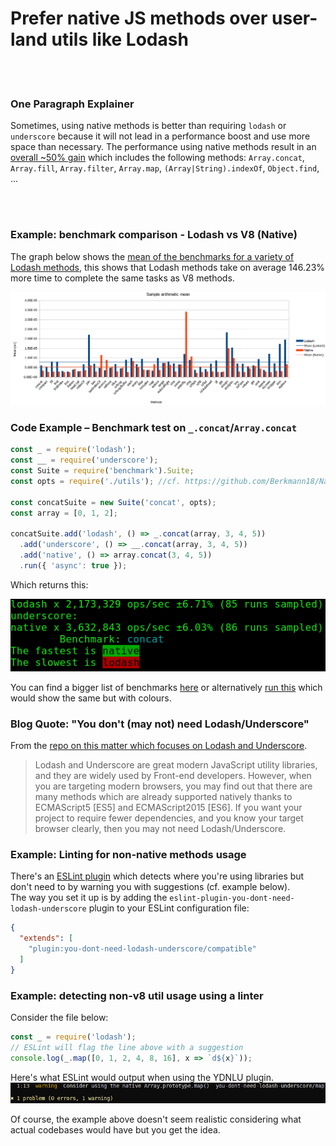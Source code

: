 # Prefer native JS methods over user-land utils like Lodash


<br/><br/>

### One Paragraph Explainer

Sometimes, using native methods is better than requiring `lodash` or `underscore` because it will not lead in a performance boost and use more space than necessary.
The performance using native methods result in an [overall ~50% gain](https://github.com/Berkmann18/NativeVsUtils/blob/master/analysis.xlsx) which includes the following methods: `Array.concat`, `Array.fill`, `Array.filter`, `Array.map`, `(Array|String).indexOf`, `Object.find`, ...


<!-- comp here: https://gist.github.com/Berkmann18/3a99f308d58535ab0719ac8fc3c3b8bb-->

<br/><br/>

### Example: benchmark comparison - Lodash vs V8 (Native)
The graph below shows the [mean of the benchmarks for a variety of Lodash methods](https://github.com/Berkmann18/NativeVsUtils/blob/master/nativeVsLodash.ods), this shows that Lodash methods take on average 146.23% more time to complete the same tasks as V8 methods.

![meanDiag](../../assets/images/sampleMeanDiag.png)

### Code Example – Benchmark test on `_.concat`/`Array.concat`
```javascript
const _ = require('lodash');
const __ = require('underscore');
const Suite = require('benchmark').Suite;
const opts = require('./utils'); //cf. https://github.com/Berkmann18/NativeVsUtils/blob/master/utils.js

const concatSuite = new Suite('concat', opts);
const array = [0, 1, 2];

concatSuite.add('lodash', () => _.concat(array, 3, 4, 5))
  .add('underscore', () => __.concat(array, 3, 4, 5))
  .add('native', () => array.concat(3, 4, 5))
  .run({ 'async': true });
```

Which returns this:

![output](../../assets/images/concat-benchmark.png)

You can find a bigger list of benchmarks [here](https://github.com/Berkmann18/NativeVsUtils/blob/master/index.txt) or alternatively [run this](https://github.com/Berkmann18/NativeVsUtils/blob/master/index.js) which would show the same but with colours.

### Blog Quote: "You don't (may not) need Lodash/Underscore"

From the [repo on this matter which focuses on Lodash and Underscore](https://github.com/you-dont-need/You-Dont-Need-Lodash-Underscore).

 > Lodash and Underscore are great modern JavaScript utility libraries, and they are widely used by Front-end developers. However, when you are targeting modern browsers, you may find out that there are many methods which are already supported natively thanks to ECMAScript5 [ES5] and ECMAScript2015 [ES6]. If you want your project to require fewer dependencies, and you know your target browser clearly, then you may not need Lodash/Underscore.

### Example: Linting for non-native methods usage
There's an [ESLint plugin](https://www.npmjs.com/package/eslint-plugin-you-dont-need-lodash-underscore) which detects where you're using libraries but don't need to by warning you with suggestions (cf. example below).<br>
The way you set it up is by adding the `eslint-plugin-you-dont-need-lodash-underscore` plugin to your ESLint configuration file:
```json
{
  "extends": [
    "plugin:you-dont-need-lodash-underscore/compatible"
  ]
}
```

### Example: detecting non-v8 util usage using a linter
Consider the file below:
```js
const _ = require('lodash');
// ESLint will flag the line above with a suggestion
console.log(_.map([0, 1, 2, 4, 8, 16], x => `d${x}`));
```
Here's what ESLint would output when using the YDNLU plugin.
![output](../../assets/images/ydnlu.png)

Of course, the example above doesn't seem realistic considering what actual codebases would have but you get the idea.
